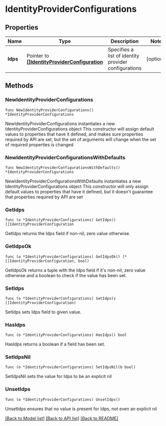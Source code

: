 # IdentityProviderConfigurations

## Properties

Name | Type | Description | Notes
------------ | ------------- | ------------- | -------------
**Idps** | Pointer to [**[]IdentityProviderConfiguration**](IdentityProviderConfiguration.md) | Specifies a list of identity provider configurations | [optional] 

## Methods

### NewIdentityProviderConfigurations

`func NewIdentityProviderConfigurations() *IdentityProviderConfigurations`

NewIdentityProviderConfigurations instantiates a new IdentityProviderConfigurations object
This constructor will assign default values to properties that have it defined,
and makes sure properties required by API are set, but the set of arguments
will change when the set of required properties is changed

### NewIdentityProviderConfigurationsWithDefaults

`func NewIdentityProviderConfigurationsWithDefaults() *IdentityProviderConfigurations`

NewIdentityProviderConfigurationsWithDefaults instantiates a new IdentityProviderConfigurations object
This constructor will only assign default values to properties that have it defined,
but it doesn't guarantee that properties required by API are set

### GetIdps

`func (o *IdentityProviderConfigurations) GetIdps() []IdentityProviderConfiguration`

GetIdps returns the Idps field if non-nil, zero value otherwise.

### GetIdpsOk

`func (o *IdentityProviderConfigurations) GetIdpsOk() (*[]IdentityProviderConfiguration, bool)`

GetIdpsOk returns a tuple with the Idps field if it's non-nil, zero value otherwise
and a boolean to check if the value has been set.

### SetIdps

`func (o *IdentityProviderConfigurations) SetIdps(v []IdentityProviderConfiguration)`

SetIdps sets Idps field to given value.

### HasIdps

`func (o *IdentityProviderConfigurations) HasIdps() bool`

HasIdps returns a boolean if a field has been set.

### SetIdpsNil

`func (o *IdentityProviderConfigurations) SetIdpsNil(b bool)`

 SetIdpsNil sets the value for Idps to be an explicit nil

### UnsetIdps
`func (o *IdentityProviderConfigurations) UnsetIdps()`

UnsetIdps ensures that no value is present for Idps, not even an explicit nil

[[Back to Model list]](../README.md#documentation-for-models) [[Back to API list]](../README.md#documentation-for-api-endpoints) [[Back to README]](../README.md)


